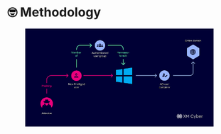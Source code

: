 # 🤓 Methodology

<figure><img src="../../../.gitbook/assets/image (3).png" alt=""><figcaption></figcaption></figure>
